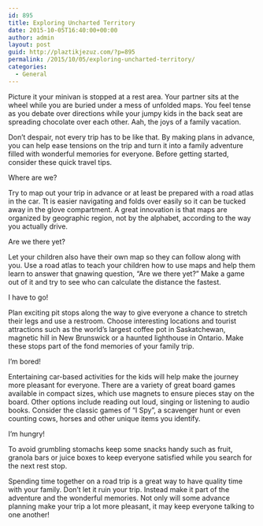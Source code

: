 ```yaml
---
id: 895
title: Exploring Uncharted Territory
date: 2015-10-05T16:40:00+00:00
author: admin
layout: post
guid: http://plaztikjezuz.com/?p=895
permalink: /2015/10/05/exploring-uncharted-territory/
categories:
  - General
---
```

Picture it your minivan is stopped at a rest area. Your partner sits at the wheel while you are buried under a mess of unfolded maps. You feel tense as you debate over directions while your jumpy kids in the back seat are spreading chocolate over each other. Aah, the joys of a family vacation.

Don&#8217;t despair, not every trip has to be like that. By making plans in advance, you can help ease tensions on the trip and turn it into a family adventure filled with wonderful memories for everyone. Before getting started, consider these quick travel tips.

Where are we?

Try to map out your trip in advance or at least be prepared with a road atlas in the car. Tt is easier navigating and folds over easily so it can be tucked away in the glove compartment. A great innovation is that maps are organized by geographic region, not by the alphabet, according to the way you actually drive.

Are we there yet?

Let your children also have their own map so they can follow along with you. Use a road atlas to teach your children how to use maps and help them learn to answer that gnawing question, &#8220;Are we there yet?&#8221; Make a game out of it and try to see who can calculate the distance the fastest. 

I have to go!

Plan exciting pit stops along the way to give everyone a chance to stretch their legs and use a restroom. Choose interesting locations and tourist attractions such as the world&#8217;s largest coffee pot in Saskatchewan, magnetic hill in New Brunswick or a haunted lighthouse in Ontario. Make these stops part of the fond memories of your family trip.

I&#8217;m bored!

Entertaining car-based activities for the kids will help make the journey more pleasant for everyone. There are a variety of great board games available in compact sizes, which use magnets to ensure pieces stay on the board. Other options include reading out loud, singing or listening to audio books. Consider the classic games of &#8220;I Spy&#8221;, a scavenger hunt or even counting cows, horses and other unique items you identify.

I&#8217;m hungry!

To avoid grumbling stomachs keep some snacks handy such as fruit, granola bars or juice boxes to keep everyone satisfied while you search for the next rest stop.

Spending time together on a road trip is a great way to have quality time with your family. Don&#8217;t let it ruin your trip. Instead make it part of the adventure and the wonderful memories. Not only will some advance planning make your trip a lot more pleasant, it may keep everyone talking to one another!
